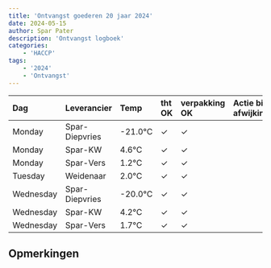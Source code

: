 ```yaml
---
title: 'Ontvangst goederen 20 jaar 2024'
date: 2024-05-15
author: Spar Pater
description: 'Ontvangst logboek'
categories:
    - 'HACCP'
tags:
    - '2024'
    - 'Ontvangst'
---
```

| Dag | Leverancier | Temp | tht OK | verpakking OK | Actie bij afwijking | Controle door |
|:---|:---|:---|:---|:---|:---|:---|
| Monday | Spar-Diepvries | -21.0°C | &check; | &check; | | DPater |
| Monday | Spar-KW | 4.6°C | &check; | &check; | | DPater |
| Monday | Spar-Vers | 1.2°C | &check; | &check; | | DPater |
| Tuesday | Weidenaar | 2.0°C | &check; | &check; | | DPater |
| Wednesday | Spar-Diepvries | -20.0°C | &check; | &check; | | WPater |
| Wednesday | Spar-KW | 4.2°C | &check; | &check; | | WPater |
| Wednesday | Spar-Vers | 1.7°C | &check; | &check; | | WPater |

## Opmerkingen


